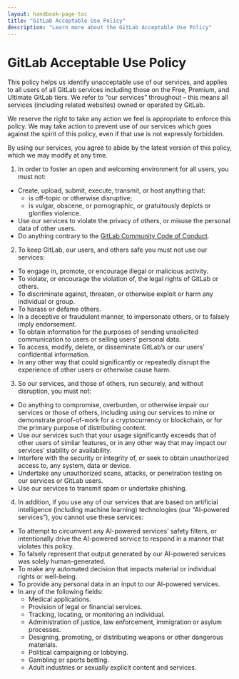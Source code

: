 ```yaml
---
layout: handbook-page-toc
title: "GitLab Acceptable Use Policy"
description: "Learn more about the GitLab Acceptable Use Policy"
---
```


# GitLab Acceptable Use Policy

This policy helps us identify unacceptable use of our services, and applies to all users of all GitLab services including those on the Free, Premium, and Ultimate GitLab tiers. We refer to “our services” throughout – this means all services (including related websites) owned or operated by GitLab.
 
We reserve the right to take any action we feel is appropriate to enforce this policy. We may take action to prevent use of our services which goes against the spirit of this policy, even if that use is not expressly forbidden. 
 
By using our services, you agree to abide by the latest version of this policy, which we may modify at any time. 

1. In order to foster an open and welcoming environment for all users, you must not:
- Create, upload, submit, execute, transmit, or host anything that:
  - is off-topic or otherwise disruptive;
  - is vulgar, obscene, or pornographic, or gratuitously depicts or glorifies violence.
- Use our services to violate the privacy of others, or misuse the personal data of other users.
- Do anything contrary to the [GitLab Community Code of Conduct](https://about.gitlab.com/community/contribute/code-of-conduct/). 

2. To keep GitLab, our users, and others safe you must not use our services:
- To engage in, promote, or encourage illegal or malicious activity.
- To violate, or encourage the violation of, the legal rights of GitLab or others.
- To discriminate against, threaten, or otherwise exploit or harm any individual or group.
- To harass or defame others.
- In a deceptive or fraudulent manner, to impersonate others, or to falsely imply endorsement.
- To obtain information for the purposes of sending unsolicited communication to users or selling users’ personal data.
- To access, modify, delete, or disseminate GitLab’s or our users’ confidential information. 
- In any other way that could significantly or repeatedly disrupt the experience of other users or otherwise cause harm.

3. So our services, and those of others, run securely, and without disruption, you must not:
- Do anything to compromise, overburden, or otherwise impair our services or those of others, including using our services to mine or demonstrate proof-of-work for a cryptocurrency or blockchain, or for the primary purpose of distributing content.
- Use our services such that your usage significantly exceeds that of other users of similar features, or in any other way that may impact our services’ stability or availability.
- Interfere with the security or integrity of, or seek to obtain unauthorized access to, any system, data or device.
- Undertake any unauthorized scans, attacks, or penetration testing on our services or GitLab users. 
- Use our services to transmit spam or undertake phishing.

4. In addition, if you use any of our services that are based on artificial intelligence (including machine learning) technologies (our “AI-powered services”), you cannot use these services:
- To attempt to circumvent any AI-powered services’ safety filters, or intentionally drive the AI-powered service to respond in a manner that violates this policy.
- To falsely represent that output generated by our AI-powered services was solely human-generated.
- To make any automated decision that impacts material or individual rights or well-being.
- To provide any personal data in an input to our AI-powered services. 
- In any of the following fields:
  - Medical applications.
  - Provision of legal or financial services.
  - Tracking, locating, or monitoring an individual.
  - Administration of justice, law enforcement, immigration or asylum processes.
  - Designing, promoting, or distributing weapons or other dangerous materials.
  - Political campaigning or lobbying.
  - Gambling or sports betting.
  - Adult industries or sexually explicit content and services.
